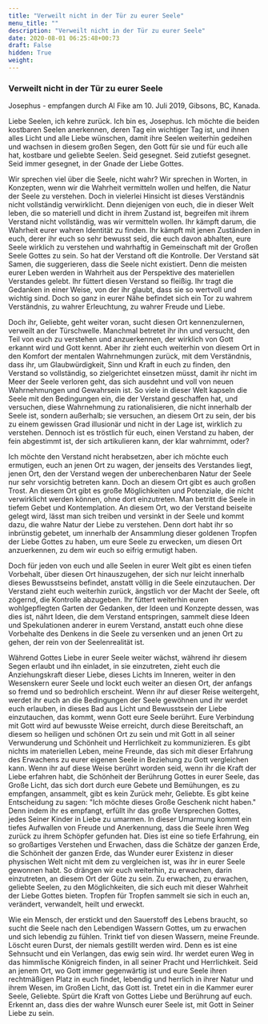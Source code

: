 ```yaml
---
title: "Verweilt nicht in der Tür zu eurer Seele"
menu_title: ""
description: "Verweilt nicht in der Tür zu eurer Seele"
date: 2020-08-01 06:25:48+00:73
draft: False
hidden: True
weight:
---
```

### Verweilt nicht in der Tür zu eurer Seele

Josephus - empfangen durch Al Fike am 10. Juli 2019, Gibsons, BC, Kanada.

Liebe Seelen, ich kehre zurück. Ich bin es, Josephus. Ich möchte die beiden kostbaren Seelen anerkennen, deren Tag ein wichtiger Tag ist, und ihnen alles Licht und alle Liebe wünschen, damit ihre Seelen weiterhin gedeihen und wachsen in diesem großen Segen, den Gott für sie und für euch alle hat, kostbare und geliebte Seelen. Seid gesegnet. Seid zutiefst gesegnet. Seid immer gesegnet, in der Gnade der Liebe Gottes.

Wir sprechen viel über die Seele, nicht wahr? Wir sprechen in Worten, in Konzepten, wenn wir die Wahrheit vermitteln wollen und helfen, die Natur der Seele zu verstehen. Doch in vielerlei Hinsicht ist dieses Verständnis nicht vollständig verwirklicht. Denn diejenigen von euch, die in dieser Welt leben, die so materiell und dicht in ihrem Zustand ist, begreifen mit ihrem Verstand nicht vollständig, was wir vermitteln wollen. Ihr kämpft darum, die Wahrheit eurer wahren Identität zu finden. Ihr kämpft mit jenen Zuständen in euch, derer ihr euch so sehr bewusst seid, die euch davon abhalten, eure Seele wirklich zu verstehen und wahrhaftig in Gemeinschaft mit der Großen Seele Gottes zu sein. So hat der Verstand oft die Kontrolle. Der Verstand sät Samen, die suggerieren, dass die Seele nicht existiert. Denn die meisten eurer Leben werden in Wahrheit aus der Perspektive des materiellen Verstandes gelebt. Ihr füttert diesen Verstand so fleißig. Ihr tragt die Gedanken in einer Weise, von der ihr glaubt, dass sie so wertvoll und wichtig sind. Doch so ganz in eurer Nähe befindet sich ein Tor zu wahrem Verständnis, zu wahrer Erleuchtung, zu wahrer Freude und Liebe.

Doch ihr, Geliebte, geht weiter voran, sucht diesen Ort kennenzulernen, verweilt an der Türschwelle. Manchmal betretet ihr ihn und versucht, den Teil von euch zu verstehen und anzuerkennen, der wirklich von Gott erkannt wird und Gott kennt. Aber ihr zieht euch weiterhin von diesem Ort in den Komfort der mentalen Wahrnehmungen zurück, mit dem Verständnis, dass ihr, um Glaubwürdigkeit, Sinn und Kraft in euch zu finden, den Verstand so vollständig, so zielgerichtet einsetzen müsst, damit ihr nicht im Meer der Seele verloren geht, das sich ausdehnt und voll von neuen Wahrnehmungen und Gewahrsein ist. So viele in dieser Welt kapseln die Seele mit den Bedingungen ein, die der Verstand geschaffen hat, und versuchen, diese Wahrnehmung zu rationalisieren, die nicht innerhalb der Seele ist, sondern außerhalb; sie versuchen, an diesem Ort zu sein, der bis zu einem gewissen Grad illusionär und nicht in der Lage ist, wirklich zu verstehen. Dennoch ist es tröstlich für euch, einen Verstand zu haben, der fein abgestimmt ist, der sich artikulieren kann, der klar wahrnimmt, oder?

Ich möchte den Verstand nicht herabsetzen, aber ich möchte euch ermutigen, euch an jenen Ort zu wagen, der jenseits des Verstandes liegt, jenen Ort, den der Verstand wegen der unberechenbaren Natur der Seele nur sehr vorsichtig betreten kann. Doch an diesem Ort gibt es auch großen Trost. An diesem Ort gibt es große Möglichkeiten und Potenziale, die nicht verwirklicht werden können, ohne dort einzutreten. Man betritt die Seele in tiefem Gebet und Kontemplation. An diesem Ort, wo der Verstand beiseite gelegt wird, lässt man sich treiben und versinkt in der Seele und kommt dazu, die wahre Natur der Liebe zu verstehen. Denn dort habt ihr so inbrünstig gebetet, um innerhalb der Ansammlung dieser goldenen Tropfen der Liebe Gottes zu haben, um eure Seele zu erwecken, um diesen Ort anzuerkennen, zu dem wir euch so eifrig ermutigt haben.

Doch für jeden von euch und alle Seelen in eurer Welt gibt es einen tiefen Vorbehalt, über diesen Ort hinauszugehen, der sich nur leicht innerhalb dieses Bewusstseins befindet, anstatt völlig in die Seele einzutauchen. Der Verstand zieht euch weiterhin zurück, ängstlich vor der Macht der Seele, oft zögernd, die Kontrolle abzugeben. Ihr füttert weiterhin euren wohlgepflegten Garten der Gedanken, der Ideen und Konzepte dessen, was dies ist, nährt Ideen, die dem Verstand entspringen, sammelt diese Ideen und Spekulationen anderer in eurem Verstand, anstatt euch ohne diese Vorbehalte des Denkens in die Seele zu versenken und an jenen Ort zu gehen, der rein von der Seelenrealität ist.

Während Gottes Liebe in eurer Seele weiter wächst, während ihr diesem Segen erlaubt und ihn einladet, in sie einzutreten, zieht euch die Anziehungskraft dieser Liebe, dieses Lichts im Inneren, weiter in den Wesenskern eurer Seele und lockt euch weiter an diesen Ort, der anfangs so fremd und so bedrohlich erscheint. Wenn ihr auf dieser Reise weitergeht, werdet ihr euch an die Bedingungen der Seele gewöhnen und ihr werdet euch erlauben, in dieses Bad aus Licht und Bewusstsein der Liebe einzutauchen, das kommt, wenn Gott eure Seele berührt. Eure Verbindung mit Gott wird auf bewusste Weise erreicht, durch diese Bereitschaft, an diesem so heiligen und schönen Ort zu sein und mit Gott in all seiner Verwunderung und Schönheit und Herrlichkeit zu kommunizieren. Es gibt nichts im materiellen Leben, meine Freunde, das sich mit dieser Erfahrung des Erwachens zu eurer eigenen Seele in Beziehung zu Gott vergleichen kann. Wenn ihr auf diese Weise berührt worden seid, wenn ihr die Kraft der Liebe erfahren habt, die Schönheit der Berührung Gottes in eurer Seele, das Große Licht, das sich dort durch eure Gebete und Bemühungen, es zu empfangen, ansammelt, gibt es kein Zurück mehr, Geliebte. Es gibt keine Entscheidung zu sagen: "Ich möchte dieses Große Geschenk nicht haben." Denn indem ihr es empfangt, erfüllt ihr das große Versprechen Gottes, jedes Seiner Kinder in Liebe zu umarmen. In dieser Umarmung kommt ein tiefes Aufwallen von Freude und Anerkennung, dass die Seele ihren Weg zurück zu ihrem Schöpfer gefunden hat. Dies ist eine so tiefe Erfahrung, ein so großartiges Verstehen und Erwachen, dass die Schätze der ganzen Erde, die Schönheit der ganzen Erde, das Wunder eurer Existenz in dieser physischen Welt nicht mit dem zu vergleichen ist, was ihr in eurer Seele gewonnen habt. So drängen wir euch weiterhin, zu erwachen, darin einzutreten, an diesem Ort der Güte zu sein. Zu erwachen, zu erwachen, geliebte Seelen, zu den Möglichkeiten, die sich euch mit dieser Wahrheit der Liebe Gottes bieten. Tropfen für Tropfen sammelt sie sich in euch an, verändert, verwandelt, heilt und erweckt.

Wie ein Mensch, der erstickt und den Sauerstoff des Lebens braucht, so sucht die Seele nach den Lebendigen Wassern Gottes, um zu erwachen und sich lebendig zu fühlen. Trinkt tief von diesen Wassern, meine Freunde. Löscht euren Durst, der niemals gestillt werden wird. Denn es ist eine Sehnsucht und ein Verlangen, das ewig sein wird. Ihr werdet euren Weg in das himmlische Königreich finden, in all seiner Pracht und Herrlichkeit. Seid an jenem Ort, wo Gott immer gegenwärtig ist und eure Seele ihren rechtmäßigen Platz in euch findet, lebendig und herrlich in ihrer Natur und ihrem Wesen, im Großen Licht, das Gott ist. Tretet ein in die Kammer eurer Seele, Geliebte. Spürt die Kraft von Gottes Liebe und Berührung auf euch. Erkennt an, dass dies der wahre Wunsch eurer Seele ist, mit Gott in Seiner Liebe zu sein.
